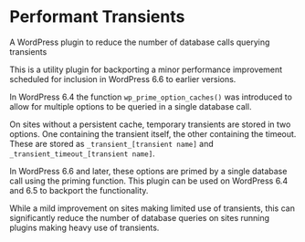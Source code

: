 # Performant Transients

A WordPress plugin to reduce the number of database calls querying transients

This is a utility plugin for backporting a minor performance improvement scheduled for inclusion in WordPress 6.6 to earlier versions.

In WordPress 6.4 the function `wp_prime_option_caches()` was introduced to allow for multiple options to be queried in a single database call.

On sites without a persistent cache, temporary transients are stored in two options. One containing the transient itself, the other containing the timeout. These are stored as `_transient_[transient name]` and `_transient_timeout_[transient name]`.

In WordPress 6.6 and later, these options are primed by a single database call using the priming function. This plugin can be used on WordPress 6.4 and 6.5 to backport the functionality.

While a mild improvement on sites making limited use of transients, this can significantly reduce the number of database queries on sites running plugins making heavy use of transients.
